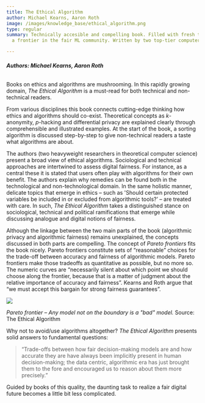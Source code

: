 ```yaml
---
title: The Ethical Algorithm
author: Michael Kearns, Aaron Roth
image: /images/knowledge_base/ethical_algorithm.png
type: regular
summary: Technically accesible and compelling book. Filled with fresh thoughts from
  a frontier in the fair ML community. Written by two top-tier computer scientists.

---
```

###### **Authors: Michael Kearns, Aaron Roth**

Books on ethics and algorithms are mushrooming. In this rapidly growing domain, _The Ethical Algorithm_ is a must-read for both technical and non-technical readers.

From various disciplines this book connects cutting-edge thinking how ethics and algorithms should co-exist. Theoretical concepts as _k_-anonymity, _p_-hacking and differential privacy are explained clearly through comprehensible and illustrated examples. At the start of the book, a sorting algorithm is discussed step-by-step to give non-technical readers a taste what algorithms are about.

The authors (two heavyweight researchers in theoretical computer science) present a broad view of ethical algorithms. Sociological and technical approaches are intertwined to assess digital fairness. For instance, as a central these it is stated that users often play with algorithms for their own benefit. The authors explain why remedies can be found both in the technological and non-technological domain. In the same holistic manner, delicate topics that emerge in ethics – such as 'Should certain protected variables  be included in or excluded from algorithmic tools?’ – are treated with care. In such, _The Ethical Algorithm_ takes a distinguished stance on sociological, technical and political ramifications that emerge while discussing analogue and digital notions of fairness.

Although the linkage between the two main parts of the book (algorithmic privacy and algorithmic fairness) remains unexplained, the concepts discussed in both parts are compelling. The concept of _Pareto frontiers_ fits the book nicely. Pareto frontiers constitute sets of “reasonable” choices for the trade-off between accuracy and fairness of algorithmic models. Pareto frontiers make those tradeoffs as quantitative as possible, but no more so. The numeric curves are “necessarily silent about which point we should choose along the frontier, because that is a matter of judgment about the relative importance of accuracy and fairness”. Kearns and Roth argue that “we must accept this bargain for strong fairness guarantees”.

![](/images/pareto_frontier.png)

*Pareto frontier – Any model not on the boundary is a "bad" model.* Source: The Ethical Algorithm

Why not to avoid/use algorithms altogether? _The_ _Ethical Algorithm_ presents solid answers to fundamental questions:

> “Trade-offs between how fair decision-making models are and how accurate they are have always been implicitly present in human decision-making; the data centric, algorithmic era has just brought them to the fore and encouraged us to reason about them more precisely.”

Guided by books of this quality, the daunting task to realize a fair digital future becomes a little bit less complicated.
